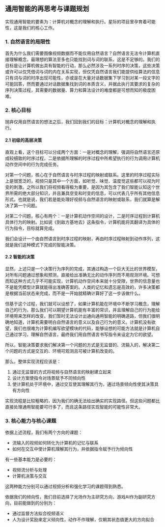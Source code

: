 ## 通用智能的再思考与课题规划

实现通用智能的要素为：计算机对概念的理解和执行。星际的项目里孕育着可能性，这是我们的核心工作。

### 1. 自然语言的局限性

首先为什么我们需要图像视频数据而不能仅用自然语言？自然语言无法令计算机直接理解概念，最理想的算法至多也只能找到词与词的联系，这是不足够的。我们的目标是让计算机做出具有智能的行动，那么必然涉及一系列时序的决策，这些决策或许可以仅凭借词与词的内在关系实现，但仅凭自然语言我们能提供给算法的信息只有词与词的时序出现可能性，亦或是在大量对话数据集下学习到对某一段文字的可能回答，然而要通过对话数据集找到词的本质含义，并据此执行其要求的复杂的序列决策过程，其需要的数据量、算力和算法设计的难度都是可想而知的极度困难。

### 2. 核心目标

抛弃仅用自然语言的想法之后，我们回到我们的目标：计算机对概念的理解和执行。

#### 2.1 初级的高层决策

直观上看，这个目标可以分成两个方面：一是对概念的理解，强调将自然语言还原成较细致的时序过程，二是依据所理解的时序过程中所希望执行的行为调用计算机动作空间中的行为完成任务。

对第一个问题，核心在于自然语言与时序过程的映射或联系。这里的时序过程实际上是很宽泛的，视频只是其中一个方面，如听觉、味觉、温度觉这些都可以视为时变的刺激。之所以我们将视频看得极为重要，是因为其包含了我们智能认知这个世界所需的绝大部分知识，并且兼具空变和时变的信息，可以代表几乎所有其他信息形式。也就是说，我们若是能处理好视频与自然语言的映射或联系，我们就算是解决了第一个问题。

对第二个问题，核心有两个：一是计算机动作空间的设计，二是时序过程到计算机具体行为的映射。比如说《到敌方基地去》这条指令，计算机能将其翻译为具体的行为指令，目标就算完成。

我们会设计一个由自然语言到时序过程的映射，再由时序过程映射到动作序列，这就是我们这种模式下完成的智能决策。

#### 2.2 智能的决策

显然，上述只是一个决策行为序列的完成，其通过构造一个巨大无比的世界模型，对所有问题通过想象和预测，直接给出准确无比的动作序列而不用观测环境。可想而知这种方式几乎不可能实现，计算机动作空间本来就十分受限，世界的信息量也不是能凭模型计算就能得出准确答案的。人类的记忆和遗忘是高效的，许多决策都是根据当前状态来完成，而不是一开始就精确计算好了这一步该做什么。

但基于这个过程，我们就可以设想了，如果计算机能在环境中不断学习概念，理解自己的行为，那么我们可以期望计算机能有丰富的常识，并且理解自己的行为能给环境带来怎样的改变。我们暂时无法设计出通向通用智能的明确道路，但我们很明确地知道，计算机需要明白自然语言的意义以及自己行为的意义。计算机没有欲望，我们也很难为计算机编写欲望模块的代码，能够设想的可能方法就是计算机自己通过学习，理解自然语言，最终我们用自然语言书写指令来设定为它的欲望。

所以，智能决策要求我们解决第一个问题的方式是无监督的、流输入的，解决第二个问题的方式是交互的、环境可观测且可被计算机改变的。

那么，整体实现流程应该是：

1. 通过无监督的方式将视频与自然语言的映射建立起来
2. 设计方案使指令对场景赋予不同倾向性
3. 使计算机处于环境中，通过交互使其理解其行为，通过场景倾向性使其决策具有方向性

实现流程是比较粗略的，因为我们的确无法给出确实的实现路径。但这些问题都比直接处理通用智能要可行多了，而且这条路径实现智能的可能性非常大。

### 3. 核心能力与核心课题

依据上述流程，我们有两个方向的课题：

- 流输入的视频如何转化为计算机的记忆与联系
- 如何在交互中使计算机理解其行为，并依据指令赋予行为倾向性

有一些基本能力是必要的：

- 视频流分析与处理
- 计算机决策与交互

这两种能力分别可以通过视频分析和强化学习的课题得到熟悉。

依据我们的倾向性，我们目前选择了光场作为主研究方向，游戏AI作为副研究方向，目前能做到的分别为：

- 通过监督方法拟合视频语义
- 人为设计奖励来定义倾向性，动作不作理解，仅朝其状态值更大的方向拟合













